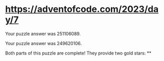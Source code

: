 # https://adventofcode.com/2023/day/7

Your puzzle answer was 251106089.

Your puzzle answer was 249620106.

Both parts of this puzzle are complete! They provide two gold stars: **
